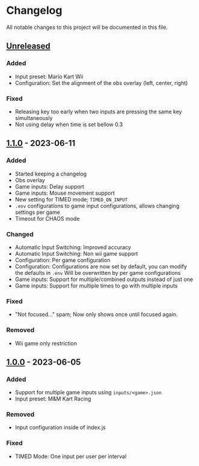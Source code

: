 # Changelog

All notable changes to this project will be documented in this file.

## [Unreleased]

### Added

- Input preset: Mario Kart Wii
- Configuration: Set the alignment of the obs overlay (left, center, right)

### Fixed

- Releasing key too early when two inputs are pressing the same key simultaneously
- Not using delay when time is set bellow 0.3

## [1.1.0] - 2023-06-11

### Added

- Started keeping a changelog
- Obs overlay
- Game inputs: Delay support
- Game inputs: Mouse movement support
- New setting for TIMED mode; `TIMED_ON_INPUT`
- `.env` configurations to game input configurations, allows changing settings per game
- Timeout for CHAOS mode

### Changed

- Automatic Input Switching: Improved accuracy
- Automatic Input Switching: Non wii game support
- Configuration: Per game configuration
- Configuration: Configurations are now set by default, you can modify the defaults in `.env`
  Will be overwritten by per game configurations
- Game inputs: Support for multiple/combined outputs instead of just one
- Game inputs: Support for multiple times to go with multiple inputs

### Fixed

- "Not focused..." spam; Now only shows once until focused again.

### Removed

- Wii game only restriction

## [1.0.0] - 2023-06-05

### Added

- Support for multiple game inputs using `inputs/<game>.json`
- Input preset: M&M Kart Racing

### Removed

- Input configuration inside of index.js

### Fixed

- TIMED Mode: One input per user per interval

[unreleased]: https://github.com/veryCrunchy/TwitchPlays/compare/v1.1.0...HEAD
[1.1.0]: https://github.com/veryCrunchy/TwitchPlays/compare/v1.0.0...v1.1.0
[1.0.0]: https://github.com/veryCrunchy/TwitchPlays/releases/tag/v1.0.0
